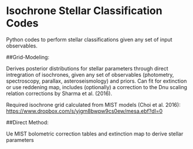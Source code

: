 # Isochrone Stellar Classification Codes

Python codes to perform stellar classifications given any set of input observables.

##Grid-Modeling:

Derives posterior distributions for stellar parameters through direct intregration of isochrones, given any set of observables (photometry, spectroscopy, parallax, asteroseismology) and priors. Can fit for extinction or use reddening map, includes (optionally) a correction to the Dnu scaling relation corrections by Sharma et al. (2016). <br />

Required isochrone grid calculated from MIST models (Choi et al. 2016): <br />
https://www.dropbox.com/s/yjgm8bwpw9cs0ew/mesa.ebf?dl=0 <br />

##Direct Method:

Ue MIST bolometric correction tables and extinction map to derive stellar parameters <br />
